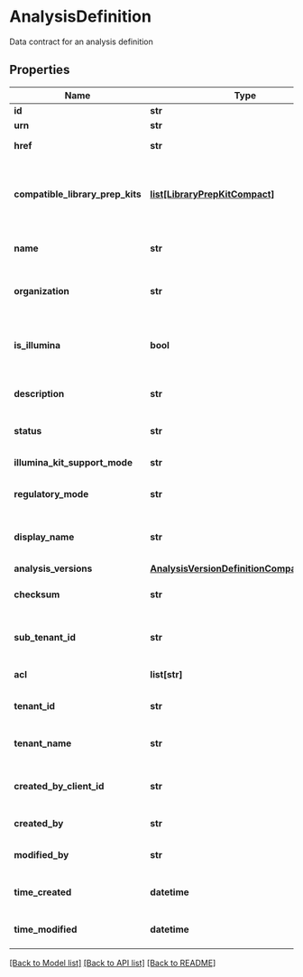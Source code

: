 # AnalysisDefinition

Data contract for an analysis definition
## Properties
Name | Type | Description | Notes
------------ | ------------- | ------------- | -------------
**id** | **str** | Unique object ID | [optional] 
**urn** | **str** | URN of the object | [optional] 
**href** | **str** | HREF to the object | [optional] 
**compatible_library_prep_kits** | [**list[LibraryPrepKitCompact]**](LibraryPrepKitCompact.md) | The library preparation kits that are compatible with this analysis definition | [optional] 
**name** | **str** | Name of the analysis definition | [optional] 
**organization** | **str** | Organization owning the analysis definition | [optional] 
**is_illumina** | **bool** | Indicates whether or not the current analysis definition is from Illumina | [optional] 
**description** | **str** | Description of the analysis definition | [optional] 
**status** | **str** | Status of the analysis definition | [optional] 
**illumina_kit_support_mode** | **str** | Illumina Kit Support Mode | [optional] 
**regulatory_mode** | **str** | Regulatory mode of the analysis definition | [optional] 
**display_name** | **str** | User-friendly name of the analysis definition | [optional] 
**analysis_versions** | [**AnalysisVersionDefinitionCompactItemList**](AnalysisVersionDefinitionCompactItemList.md) |  | [optional] 
**checksum** | **str** | Stores the checksum of AnalysisDefinition | [optional] 
**sub_tenant_id** | **str** | Organizational or Workgroup ID. If neither are present, User ID. | [optional] 
**acl** | **list[str]** | Access control list of the object | [optional] 
**tenant_id** | **str** | Unique identifier for the resource tenant | [optional] 
**tenant_name** | **str** | Unique tenant name for the resource tenant | [optional] 
**created_by_client_id** | **str** | ClientId that created the resource (bssh, stratus...) | [optional] 
**created_by** | **str** | User that created the resource | [optional] 
**modified_by** | **str** | User that last modified the resource | [optional] 
**time_created** | **datetime** | Time (in UTC) the resource was created | [optional] 
**time_modified** | **datetime** | Time (in UTC) the resource was modified | [optional] 

[[Back to Model list]](../README.md#documentation-for-models) [[Back to API list]](../README.md#documentation-for-api-endpoints) [[Back to README]](../README.md)


